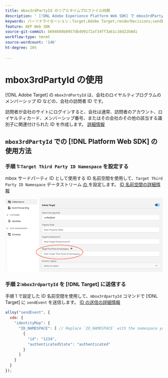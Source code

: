```yaml
---
title: mbox3rdPartyId のリアルタイムプロファイル同期
description: ' [!DNL Adobe Experience Platform Web SDK] で mbox3rdPartyId を使用する方法を説明します。'
keywords: パーソナライゼーション；Target;Adobe Target;renderDecisions;sendEvent;mbox3rdPartyId;
feature: AEP Web SDK
source-git-commit: b694698b0957db499172af34ff3a61c10d22b0d1
workflow-type: tm+mt
source-wordcount: '146'
ht-degree: 16%

---
```


# mbox3rdPartyId の使用

[!DNL Adobe Target] の `mbox3rdPartyId` は、会社のロイヤルティプログラムのメンバーシップ ID などの、会社の訪問者 ID です。

訪問者が会社のサイトにログインすると、会社は通常、訪問者のアカウント、ロイヤルティカード、メンバーシップ番号、またはその会社のその他の該当する識別子に関連付けられた ID を作成します。 [詳細情報](https://experienceleague.adobe.com/docs/target/using/audiences/visitor-profiles/3rd-party-id.html)

## `mbox3rdPartyId` での [!DNL Platform Web SDK] の使用方法

### 手順 1:`Target Third Party ID Namespace` を設定する

mbox サードパーティ ID として使用する ID 名前空間を使用して、`Target Third Party ID Namespace` データストリーム [ の ](https://experienceleague.adobe.com/en/docs/experience-platform/datastreams/overview) を設定します。 [ID 名前空間の詳細情報 ](https://experienceleague.adobe.com/docs/experience-platform/identity/namespaces.html)

![Target サードパーティ ID 名前空間フィールドを示すExperience Platform UI。](/help/dev/implement/client-side/aep-web-sdk/assets/mbox3rdpartyid.png)

### 手順 2:`mbox3rdpartyId` を [!DNL Target] に送信する

手順 1 で設定した ID 名前空間を使用して、`mbox3rdpartyId` コマンドで [!DNL Target] に `sendEvent` を送信します。
[ID の送信の詳細情報 ](/help/dev/implement/client-side/aep-web-sdk/using-mbox-3rdpartyid.md)

```javascript
alloy("sendEvent", {
  xdm: {
    "identityMap": {
      "ID_NAMESPACE": [ // Replace `ID_NAMESPACE` with the namespace you have configured in Step 1.
        {
          "id": "1234",
          "authenticatedState": "authenticated"
        }
      ]
    }
  }
});
```
